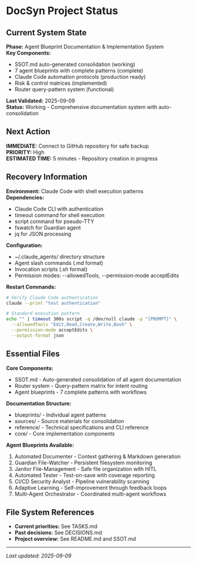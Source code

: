 # DocSyn Project Status

## Current System State
**Phase:** Agent Blueprint Documentation & Implementation System  
**Key Components:** 
- SSOT.md auto-generated consolidation (working)
- 7 agent blueprints with complete patterns (complete)
- Claude Code automation protocols (production ready)
- Risk & control matrices (implemented)
- Router query-pattern system (functional)

**Last Validated:** 2025-09-09  
**Status:** Working - Comprehensive documentation system with auto-consolidation

## Next Action
**IMMEDIATE:** Connect to GitHub repository for safe backup  
**PRIORITY:** High  
**ESTIMATED TIME:** 5 minutes - Repository creation in progress

## Recovery Information
**Environment:** Claude Code with shell execution patterns  
**Dependencies:** 
- Claude Code CLI with authentication
- timeout command for shell execution  
- script command for pseudo-TTY
- fswatch for Guardian agent
- jq for JSON processing

**Configuration:** 
- ~/.claude_agents/ directory structure
- Agent slash commands (.md format)
- Invocation scripts (.sh format)
- Permission modes: --allowedTools, --permission-mode acceptEdits

**Restart Commands:**
```bash
# Verify Claude Code authentication
claude --print "test authentication"

# Standard execution pattern
echo "" | timeout 300s script -q /dev/null claude -p "[PROMPT]" \
  --allowedTools "Edit,Read,Create,Write,Bash" \
  --permission-mode acceptEdits \
  --output-format json
```

## Essential Files
**Core Components:**
- SSOT.md - Auto-generated consolidation of all agent documentation
- Router system - Query-pattern matrix for intent routing
- Agent blueprints - 7 complete patterns with workflows

**Documentation Structure:**
- blueprints/ - Individual agent patterns
- sources/ - Source materials for consolidation  
- reference/ - Technical specifications and CLI reference
- core/ - Core implementation components

**Agent Blueprints Available:**
1. Automated Documenter - Context gathering & Markdown generation
2. Guardian File-Watcher - Persistent filesystem monitoring  
3. Janitor File-Management - Safe file organization with HITL
4. Automated Tester - Test-on-save with coverage reporting
5. CI/CD Security Analyst - Pipeline vulnerability scanning
6. Adaptive Learning - Self-improvement through feedback loops
7. Multi-Agent Orchestrator - Coordinated multi-agent workflows

## File System References
- **Current priorities:** See TASKS.md
- **Past decisions:** See DECISIONS.md  
- **Project overview:** See README.md and SSOT.md

---
*Last updated: 2025-09-09*
